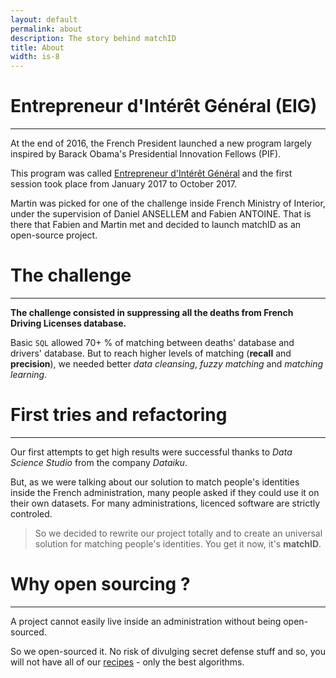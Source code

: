 ```yaml
---
layout: default
permalink: about
description: The story behind matchID
title: About
width: is-8
---
```


# Entrepreneur d'Intérêt Général (EIG)
----

At the end of 2016, the French President launched a new program largely inspired by Barack Obama's Presidential Innovation Fellows (PIF).

This program was called [Entrepreneur d'Intérêt Général](https://entrepreneur-interet-general.etalab.gouv.fr/) and the first session took place from January 2017 to October 2017.

Martin was picked for one of the challenge inside French Ministry of Interior, under the supervision of Daniel ANSELLEM and Fabien ANTOINE.
That is there that Fabien and Martin met and decided to launch matchID as an open-source project.

# The challenge
----

**The challenge consisted in suppressing all the deaths from French Driving Licenses database.**

Basic `SQL` allowed 70+ % of matching between deaths' database and drivers' database.
But to reach higher levels of matching (**recall** and **precision**), we needed better *data cleansing*, *fuzzy matching* and *matching learning*.

# First tries and refactoring
----

Our first attempts to get high results were successful thanks to *Data Science Studio* from the company *Dataiku*.

But, as we were talking about our solution to match people's identities inside the French administration, many people asked if they could use it on their own datasets. For many administrations, licenced software are strictly controled.

>  So we decided to rewrite our project totally and to create an universal solution for matching people's identities. You get it now, it's **matchID**.

# Why open sourcing ?
----

A project cannot easily live inside an administration without being open-sourced.

So we open-sourced it. No risk of divulging secret defense stuff and so, you will not have all of our [recipes](/recipes) - only the best algorithms.
